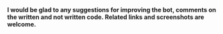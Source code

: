 **I would be glad to any suggestions for improving the bot, comments on the written and not written code. Related links and screenshots are welcome.**
